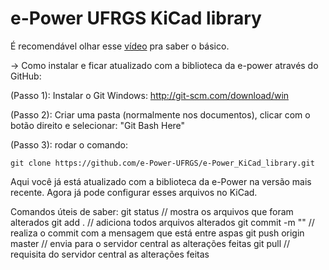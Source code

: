 # e-Power UFRGS KiCad library

É recomendável olhar esse [vídeo](https://www.youtube.com/watch?v=SWYqp7iY_Tc) pra saber o básico.

-> Como instalar e ficar atualizado com a biblioteca da e-power através do GitHub:

(Passo 1): Instalar o Git
Windows: http://git-scm.com/download/win

(Passo 2):
Criar uma pasta (normalmente nos documentos), clicar com o botão direito e selecionar: "Git Bash Here"

(Passo 3): rodar o comando:
```
git clone https://github.com/e-Power-UFRGS/e-Power_KiCad_library.git
```

Aqui você já está atualizado com a biblioteca da e-Power na versão mais recente. Agora já pode configurar esses arquivos no KiCad.

Comandos úteis de saber:
git status                  // mostra os arquivos que foram alterados
git add .                   // adiciona todos arquivos alterados
git commit -m "<message>"   // realiza o commit com a mensagem que está entre aspas
git push origin master      // envia para o servidor central as alterações feitas
git pull                    // requisita do servidor central as alterações feitas

